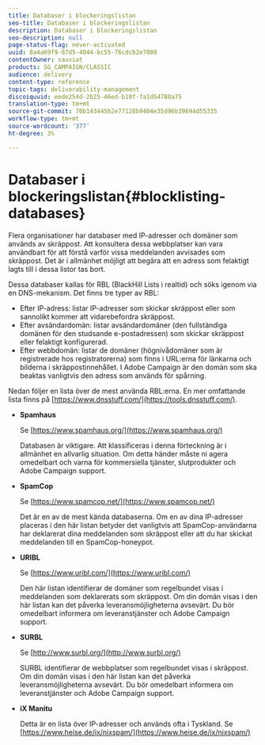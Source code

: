 ```yaml
---
title: Databaser i blockeringslistan
seo-title: Databaser i blockeringslistan
description: Databaser i blockeringslistan
seo-description: null
page-status-flag: never-activated
uuid: 8a4a69f9-87d5-4044-bc55-76cdcb2e7800
contentOwner: sauviat
products: SG_CAMPAIGN/CLASSIC
audience: delivery
content-type: reference
topic-tags: deliverability-management
discoiquuid: eede254d-2b25-46ed-b10f-fa1d54780a75
translation-type: tm+mt
source-git-commit: 70b143445b2e77128b9404e35d96b39694d55335
workflow-type: tm+mt
source-wordcount: '377'
ht-degree: 3%

---
```



# Databaser i blockeringslistan{#blocklisting-databases}

Flera organisationer har databaser med IP-adresser och domäner som används av skräppost. Att konsultera dessa webbplatser kan vara användbart för att förstå varför vissa meddelanden avvisades som skräppost. Det är i allmänhet möjligt att begära att en adress som felaktigt lagts till i dessa listor tas bort.

Dessa databaser kallas för RBL (BlackHill Lists i realtid) och söks igenom via en DNS-mekanism. Det finns tre typer av RBL:

* Efter IP-adress: listar IP-adresser som skickar skräppost eller som sannolikt kommer att vidarebefordra skräppost.
* Efter avsändardomän: listar avsändardomäner (den fullständiga domänen för den studsande e-postadressen) som skickar skräppost eller felaktigt konfigurerad.
* Efter webbdomän: listar de domäner (högnivådomäner som är registrerade hos registratorerna) som finns i URL:erna för länkarna och bilderna i skräppostinnehållet. I Adobe Campaign är den domän som ska beaktas vanligtvis den adress som används för spårning.

Nedan följer en lista över de mest använda RBL:erna. En mer omfattande lista finns på [https://www.dnsstuff.com/](https://tools.dnsstuff.com/).

* **Spamhaus**

   Se [https://www.spamhaus.org/](https://www.spamhaus.org/)

   Databasen är viktigare. Att klassificeras i denna förteckning är i allmänhet en allvarlig situation. Om detta händer måste ni agera omedelbart och varna för kommersiella tjänster, slutprodukter och Adobe Campaign support.

* **SpamCop**

   Se [https://www.spamcop.net/](https://www.spamcop.net/)

   Det är en av de mest kända databaserna. Om en av dina IP-adresser placeras i den här listan betyder det vanligtvis att SpamCop-användarna har deklarerat dina meddelanden som skräppost eller att du har skickat meddelanden till en SpamCop-honeypot.

* **URIBL**

   Se [https://www.uribl.com/](https://www.uribl.com/)

   Den här listan identifierar de domäner som regelbundet visas i meddelanden som deklarerats som skräppost. Om din domän visas i den här listan kan det påverka leveransmöjligheterna avsevärt. Du bör omedelbart informera om leveranstjänster och Adobe Campaign support.

* **SURBL**

   Se [http://www.surbl.org/](http://www.surbl.org/)

   SURBL identifierar de webbplatser som regelbundet visas i skräppost. Om din domän visas i den här listan kan det påverka leveransmöjligheterna avsevärt. Du bör omedelbart informera om leveranstjänster och Adobe Campaign support.

* **iX Manitu**

   Detta är en lista över IP-adresser och används ofta i Tyskland. Se [https://www.heise.de/ix/nixspam/](https://www.heise.de/ix/nixspam/)

<!--* SORBS

  [https://www.nl.sorbs.net](https://www.nl.sorbs.net) compiles a list of IP addresses that are reputed to be dynamic IP address (i.e. attributed temporarily to ISP subscribers) or "open relay" addresses. Certain domains check whether the IP address of a sender is not listed on this site before accepting email. Checking the IP addresses on this site can prove useful.-->